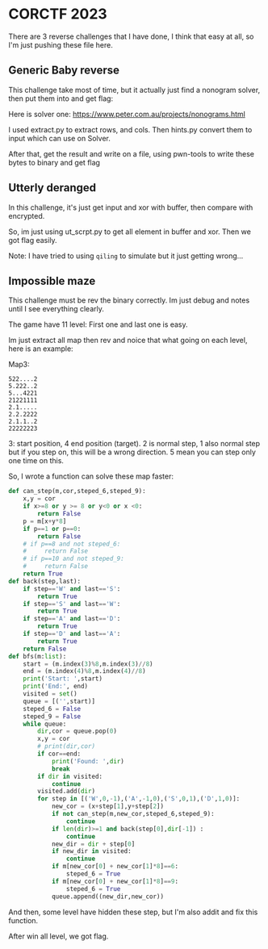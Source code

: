 # CORCTF 2023

There are 3 reverse challenges that I have done, I think that easy at all, so I'm just pushing these file here.

## Generic Baby reverse

This challenge take most of time, but it actually just find a nonogram solver, then put them into and get flag:

Here is solver one: https://www.peter.com.au/projects/nonograms.html

I used extract.py to extract rows, and cols. Then hints.py convert them to input which can use on Solver. 

After that, get the result and write on a file, using pwn-tools to write these bytes to binary and get flag

## Utterly deranged

In this challenge, it's just get input and xor with buffer, then compare with encrypted.

So, im just using ut_scrpt.py to get all element in buffer and xor. Then we got flag easily.

Note: I have tried to using `qiling` to simulate but it just getting wrong...

## Impossible maze

This challenge must be rev the binary correctly. Im just debug and notes until I see everything clearly.

The game have 11 level: First one and last one is easy.

Im just extract all map then rev and noice that what going on each level, here is an example:

Map3:
```
522....2
5.222..2
5...4221
21221111
2.1.....
2.2.2222
2.1.1..2
22222223
```

3: start position, 4 end position (target).
2 is normal step, 1 also normal step but if you step on, this will be a wrong direction.
5 mean you can step only one time on this.

So, I wrote a function can solve these map faster:

```py
def can_step(m,cor,steped_6,steped_9):
    x,y = cor
    if x>=8 or y >= 8 or y<0 or x <0:
        return False
    p = m[x+y*8]
    if p==1 or p==0:
        return False
    # if p==8 and not steped_6:
    #     return False
    # if p==10 and not steped_9:
    #     return False
    return True
def back(step,last):
    if step=='W' and last=='S':
        return True
    if step=='S' and last=='W':
        return True
    if step=='A' and last=='D':
        return True
    if step=='D' and last=='A':
        return True
    return False
def bfs(m:list):
    start = (m.index(3)%8,m.index(3)//8)
    end = (m.index(4)%8,m.index(4)//8)
    print('Start: ',start)
    print('End:', end)
    visited = set()
    queue = [('',start)]
    steped_6 = False
    steped_9 = False
    while queue:
        dir,cor = queue.pop(0)
        x,y = cor
        # print(dir,cor)
        if cor==end:
            print('Found: ',dir)
            break
        if dir in visited:
            continue
        visited.add(dir)
        for step in [('W',0,-1),('A',-1,0),('S',0,1),('D',1,0)]:
            new_cor = (x+step[1],y+step[2])
            if not can_step(m,new_cor,steped_6,steped_9):
                continue
            if len(dir)>=1 and back(step[0],dir[-1]) :
                continue
            new_dir = dir + step[0]
            if new_dir in visited:
                continue
            if m[new_cor[0] + new_cor[1]*8]==6:
                steped_6 = True
            if m[new_cor[0] + new_cor[1]*8]==9:
                steped_6 = True
            queue.append((new_dir,new_cor))
```
And then, some level have hidden these step, but I'm also addit and fix this function.

After win all level, we got flag.
